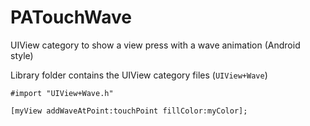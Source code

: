 # PATouchWave
UIView category to show a view press with a wave animation (Android style)

Library folder contains the UIView category files (`UIView+Wave`)

`#import "UIView+Wave.h"`

`[myView addWaveAtPoint:touchPoint fillColor:myColor];`

